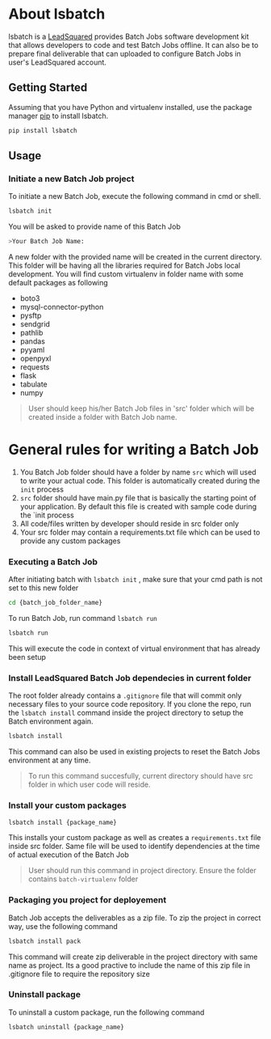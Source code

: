 
# About lsbatch

lsbatch is a [LeadSquared](https://www.leadsquared.com/) provides Batch Jobs software development kit that allows developers to code and test Batch Jobs offline.
It can also be to prepare final deliverable that can uploaded to configure Batch Jobs in user's LeadSquared account.

## Getting Started

Assuming that you have Python and virtualenv installed, use the package manager [pip](https://pip.pypa.io/en/stable/) to install lsbatch.

```bash
pip install lsbatch
```

## Usage

### Initiate a new Batch Job project

To initiate a new Batch Job, execute the following command in cmd or shell.

```bash
lsbatch init
```

You will be asked to provide name of this Batch Job

```bash
>Your Batch Job Name:
```

A new folder with the provided name will be created in the current directory. 
This folder will be having all the libraries required for Batch Jobs local development.
You will find custom virtualenv in folder name with some default packages as following

* boto3
* mysql-connector-python
* pysftp
* sendgrid
* pathlib
* pandas
* pyyaml
* openpyxl
* requests
* flask
* tabulate
* numpy

> User should keep his/her Batch Job files in 'src' folder which will be created inside a folder with Batch Job name.

# General rules for writing a Batch Job

1. You Batch Job folder should have a folder by name `src` which will used to write your actual code. This folder is automatically created during the `init` process
2. `src` folder should have main.py file that is basically the starting point of your application. By default this file is created with sample code during the `init process
3. All code/files written by developer should reside in src folder only
4. Your src folder may contain a requirements.txt file which can be used to provide any custom packages

###	Executing a Batch Job

After initiating batch with `lsbatch init` ,  make sure that your cmd path is not set to this new folder

```bash
cd {batch_job_folder_name}
```

To run Batch Job, run command `lsbatch run`

```bash
lsbatch run
```
This will execute the code in context of virtual environment that has already been setup

### Install LeadSquared Batch Job dependecies in current folder

The root folder already contains a `.gitignore` file that will commit only necessary files to your source code repository. If you clone the repo, run the `lsbatch install` command inside the project directory to setup the Batch environment again. 

```bash
lsbatch install
```
This command can also be used in existing projects to reset the Batch Jobs environment at any time.

> To run this command succesfully, current directory should have src folder in which user code will reside. 




### Install your custom packages

```bash
lsbatch install {package_name}
```

This installs your custom package as well as creates a `requirements.txt` file inside src folder. Same file will be used to identify dependencies at the time of actual execution of the Batch Job

> User should run this command in project directory. Ensure the folder contains `batch-virtualenv` folder

### Packaging you project for deployement

Batch Job accepts the deliverables as a zip file. 
To zip the project in correct way, use the following command

```bash
lsbatch install pack
```

This command will create zip deliverable in the project directory with same name as project. Its a good practive to include the name of this zip file in .gitignore file to require the repository size


### Uninstall package

To uninstall a custom package, run the following command

```bash
lsbatch uninstall {package_name}
```